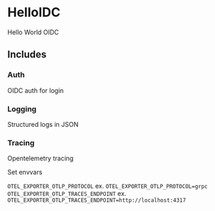 # HelloIDC
Hello World OIDC


## Includes

### Auth

OIDC auth for login

### Logging

Structured logs in JSON

### Tracing

Opentelemetry tracing

Set envvars


`OTEL_EXPORTER_OTLP_PROTOCOL` ex. `OTEL_EXPORTER_OTLP_PROTOCOL=grpc`
`OTEL_EXPORTER_OTLP_TRACES_ENDPOINT` ex. `OTEL_EXPORTER_OTLP_TRACES_ENDPOINT=http://localhost:4317`

